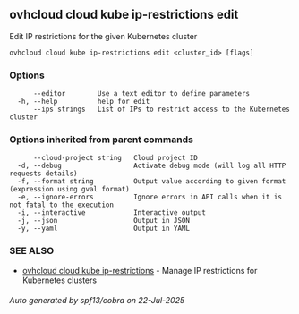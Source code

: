 ## ovhcloud cloud kube ip-restrictions edit

Edit IP restrictions for the given Kubernetes cluster

```
ovhcloud cloud kube ip-restrictions edit <cluster_id> [flags]
```

### Options

```
      --editor        Use a text editor to define parameters
  -h, --help          help for edit
      --ips strings   List of IPs to restrict access to the Kubernetes cluster
```

### Options inherited from parent commands

```
      --cloud-project string   Cloud project ID
  -d, --debug                  Activate debug mode (will log all HTTP requests details)
  -f, --format string          Output value according to given format (expression using gval format)
  -e, --ignore-errors          Ignore errors in API calls when it is not fatal to the execution
  -i, --interactive            Interactive output
  -j, --json                   Output in JSON
  -y, --yaml                   Output in YAML
```

### SEE ALSO

* [ovhcloud cloud kube ip-restrictions](ovhcloud_cloud_kube_ip-restrictions.md)	 - Manage IP restrictions for Kubernetes clusters

###### Auto generated by spf13/cobra on 22-Jul-2025
